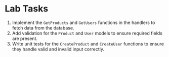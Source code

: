 # Lab Tasks

1. Implement the `GetProducts` and `GetUsers` functions in the handlers to fetch data from the database.
2. Add validation for the `Product` and `User` models to ensure required fields are present.
3. Write unit tests for the `CreateProduct` and `CreateUser` functions to ensure they handle valid and invalid input correctly.
